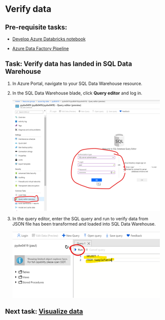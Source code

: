 # Verify data

## Pre-requisite tasks: 

- [Develop Azure Databricks notebook](../azure-databricks/develop-databricks.notebook.md)

- [Azure Data Factory Pipeline](../azure-data-factory-v2/transform-data-using-databricks)

## Task: Verify data has landed in SQL Data Warehouse

1. In Azure Portal, navigate to your SQL Data Warehouse resource.

1. In the SQL Data Warehouse blade, click **Query editor** and log in.

    ![](media/provision/4.png)    

1. In the query editor, enter the SQL query and run to verify data from JSON file has been transformed and loaded into SQL Data Warehouse.

    ![](media/query/1.png)

## Next task: [Visualize data](../power-bi/visualize-data.md)
